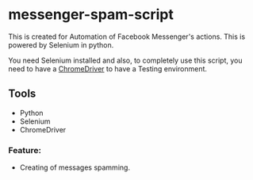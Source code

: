 # messenger-spam-script
This is created for Automation of Facebook Messenger's actions.
This is powered by Selenium in python.

You need Selenium installed and also, to completely use this script, you need to have a [ChromeDriver](https://chromedriver.chromium.org/downloads) to have a Testing environment.

## Tools
- Python
- Selenium
- ChromeDriver

### Feature:
- Creating of messages spamming.


